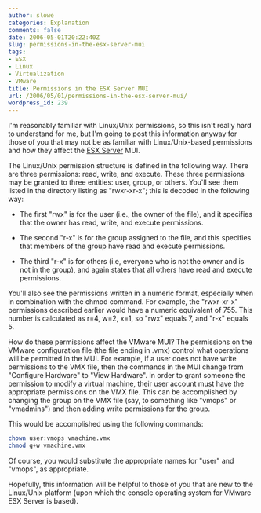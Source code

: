 ```yaml
---
author: slowe
categories: Explanation
comments: false
date: 2006-05-01T20:22:40Z
slug: permissions-in-the-esx-server-mui
tags:
- ESX
- Linux
- Virtualization
- VMware
title: Permissions in the ESX Server MUI
url: /2006/05/01/permissions-in-the-esx-server-mui/
wordpress_id: 239
---
```


I'm reasonably familiar with Linux/Unix permissions, so this isn't really hard to understand for me, but I'm going to post this information anyway for those of you that may not be as familiar with Linux/Unix-based permissions and how they affect the [ESX Server](http://www.vmware.com/products/esx/) MUI.

The Linux/Unix permission structure is defined in the following way.  There are three permissions: read, write, and execute. These three permissions may be granted to three entities: user, group, or others. You'll see them listed in the directory listing as "rwxr-xr-x"; this is decoded in the following way:

* The first "rwx" is for the user (i.e., the owner of the file), and it specifies that the owner has read, write, and execute permissions.

* The second "r-x" is for the group assigned to the file, and this specifies that members of the group have read and execute permissions.

* The third "r-x" is for others (i.e, everyone who is not the owner and is not in the group), and again states that all others have read and execute permissions.

You'll also see the permissions written in a numeric format, especially when in combination with the chmod command. For example, the "rwxr-xr-x" permissions described earlier would have a numeric equivalent of 755. This number is calculated as r=4, w=2, x=1, so "rwx" equals 7, and "r-x" equals 5.

How do these permissions affect the VMware MUI? The permissions on the VMware configuration file (the file ending in .vmx) control what operations will be permitted in the MUI. For example, if a user does not have write permissions to the VMX file, then the commands in the MUI change from "Configure Hardware" to "View Hardware". In order to grant someone the permission to modify a virtual machine, their user account must have the appropriate permissions on the VMX file. This can be accomplished by changing the group on the VMX file (say, to something like "vmops" or "vmadmins") and then adding write permissions for the group.

This would be accomplished using the following commands:

```bash
chown user:vmops vmachine.vmx
chmod g+w vmachine.vmx
```

Of course, you would substitute the appropriate names for "user" and "vmops", as appropriate.

Hopefully, this information will be helpful to those of you that are new to the Linux/Unix platform (upon which the console operating system for VMware ESX Server is based).
